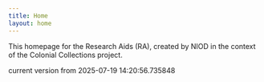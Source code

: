 ```yaml
---
title: Home
layout: home
---
```


This homepage for the Research Aids (RA), created by NIOD in the context of the Colonial Collections project. 


current version from 2025-07-19 14:20:56.735848